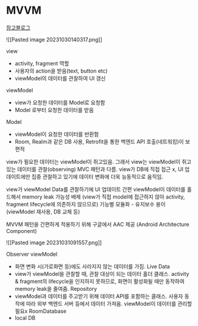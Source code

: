 # MVVM
[참고블로그](https://velog.io/@haero_kim/Android-%EA%B9%94%EC%8C%88%ED%95%98%EA%B2%8C-MVVM-%ED%8C%A8%ED%84%B4%EA%B3%BC-AAC-%EC%95%8C%EC%95%84%EB%B3%B4%EA%B8%B0)

![[Pasted image 20231030140317.png]]

view 
- activity, fragment 역할
- 사용자의 action을 받음(text, button etc)
- viewModel의 데이터를 관찰하여 UI 갱신

viewModel
- view가 요청한 데이터를 Model로 요청함
- Model 로부터 요청한 데이터를 받음

Model
- viewModel이 요청한 데이터를 반환함
- Room, Realm과 같은 DB 사용, Retrofit을 통한 백엔드 API 호출(네트워킹)이 보편적

view가 필요한 데이터는 viewModel이 쥐고있음.
그래서 view는 viewModel이 쥐고 있는 데이터를 관찰(observing)
MVC 패턴과 다름. view가 DB에 직접 접근 x, UI 업데이트에만 집중
관찰하고 있기에 데이터 변화에 더욱 능동적으로 움직임.

view가 viewModel Data를 관찰하기에 UI 업데이트 간편
viewModel이 데이터를 홀드해서 memory leak 가능성 배제
(view가 직접 model에 접근하지 않아 activity, fragment lifecycle에 의존하지 않으므로)
기능별 모듈화 - 유지보수 용이(viewModel 재사용, DB 교체 등)

MVVM 패턴을 간편하게 적용하기 위해 구글에서 AAC 제공
(Android Architecture Component)

![[Pasted image 20231031091557.png]]

Observer
viewModel
- 화면 변화 시(가로화면 등)에도 사라지지 않는 데이터를 가짐.
Live Data
- view가 viewModel을 관찰할 때, 관찰 대상이 되는 데이터 홀더 클래스. activity & fragment의 lifecycle을 인지하지 못하므로, 화면이 활성화될 때만 동작하여 memory leak을 줄여줌.
Repository
- viewModel과 데이터를 주고받기 위해 데이터 API를 포함하는 클래스. 사용자 동작에 따라 외부 백엔드 서버 등에서 데이터 가져옴. viewModel이 데이터를 관리할 필요x
RoomDatabase
- local DB